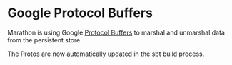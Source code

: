 # Google Protocol Buffers

Marathon is using Google [Protocol Buffers](https://developers.google.com/protocol-buffers) to marshal and unmarshal data from the persistent store.

The Protos are now automatically updated in the sbt build process.